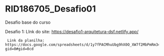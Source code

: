 # RID186705_Desafio01
Desafio base do curso

Desafio 1:
     LInk do site: https://desafio1-arquitetura-dsf.netlify.app/

     Link da planilha: https://docs.google.com/spreadsheets/d/1y7fPACMhuUbg9hX0O_XW7f2MbPmRm342T8IOzu16TN8/edit?gid=0#gid=0cd  
